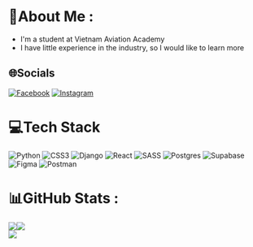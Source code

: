 # 💫About Me :
- I'm a student at Vietnam Aviation Academy
- I have little experience in the industry, so I would like to learn more

## 🌐Socials
[![Facebook](https://img.shields.io/badge/Facebook-%231877F2.svg?logo=Facebook&logoColor=white)](https://facebook.com/nos.gnaoh1193) [![Instagram](https://img.shields.io/badge/Instagram-%23E4405F.svg?logo=Instagram&logoColor=white)](https://instagram.com/nos.gnaoh_) 

# 💻Tech Stack
![Python](https://img.shields.io/badge/python-3670A0?style=for-the-badge&logo=python&logoColor=ffdd54) ![CSS3](https://img.shields.io/badge/css3-%231572B6.svg?style=for-the-badge&logo=css3&logoColor=white) ![Django](https://img.shields.io/badge/django-%23092E20.svg?style=for-the-badge&logo=django&logoColor=white) ![React](https://img.shields.io/badge/react-%2320232a.svg?style=for-the-badge&logo=react&logoColor=%2361DAFB) ![SASS](https://img.shields.io/badge/SASS-hotpink.svg?style=for-the-badge&logo=SASS&logoColor=white) ![Postgres](https://img.shields.io/badge/postgres-%23316192.svg?style=for-the-badge&logo=postgresql&logoColor=white) 	![Supabase](https://img.shields.io/badge/Supabase-3ECF8E?style=for-the-badge&logo=supabase&logoColor=white) 	![Figma](https://img.shields.io/badge/figma-%23F24E1E.svg?style=for-the-badge&logo=figma&logoColor=white) ![Postman](https://img.shields.io/badge/Postman-FF6C37?style=for-the-badge&logo=postman&logoColor=white)
# 📊GitHub Stats :
![](https://github-readme-stats.vercel.app/api?username=Sonhoccode&theme=dark&hide_border=true&include_all_commits=false&count_private=true)![](https://github-readme-streak-stats.herokuapp.com/?user=Sonhoccode&theme=dark&hide_border=true) <br/>
![](https://github-readme-stats.vercel.app/api/top-langs/?username=Sonhoccode&theme=dark&hide_border=true&include_all_commits=false&count_private=true&layout=compact)<br/>


